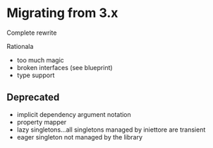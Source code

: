 # Migrating from 3.x

Complete rewrite

Rationala
- too much magic
- broken interfaces (see blueprint)
- type support

## Deprecated

- implicit dependency argument notation
- property mapper
- lazy singletons...all singletons managed by iniettore are transient
- eager singleton not managed by the library

## 
